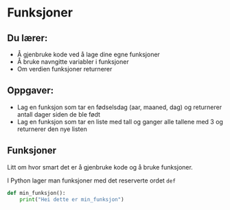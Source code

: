 # Funksjoner

## Du lærer:
* Å gjenbruke kode ved å lage dine egne funksjoner
* Å bruke navngitte variabler i funksjoner
* Om verdien funksjoner returnerer


## Oppgaver:
* Lag en funksjon som tar en fødselsdag (aar, maaned, dag) og returnerer antall
  dager siden de ble født
* Lag en funksjon som tar en liste med tall og ganger alle tallene med 3
  og returnerer den nye listen

## Funksjoner
Litt om hvor smart det er å gjenbruke kode og å bruke funksjoner.

I Python lager man funksjoner med det reserverte ordet `def`
```python
def min_funksjon():
    print("Hei dette er min_funksjon")
```
